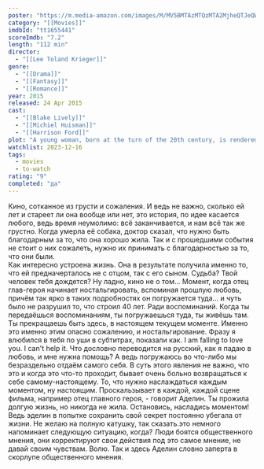 ```yaml
---
poster: "https://m.media-amazon.com/images/M/MV5BMTAzMTQzMTA2MjheQTJeQWpwZ15BbWU4MDk2MTg2MzUx._V1_SX300.jpg"
category: "[[Movies]]"
imdbId: "tt1655441"
scoreImdb: "7.2"
length: "112 min"
director: 
  - "[[Lee Toland Krieger]]"
genre: 
  - "[[Drama]]"
  - "[[Fantasy]]"
  - "[[Romance]]"
year: 2015
released: 24 Apr 2015
cast: 
  - "[[Blake Lively]]"
  - "[[Michiel Huisman]]"
  - "[[Harrison Ford]]"
plot: "A young woman, born at the turn of the 20th century, is rendered ageless after an accident. After many solitary years, she meets a man who complicates the eternal life she has settled into."
watchlist: 2023-12-16
tags: 
  - movies
  - to-watch
rating: "9"
completed: "да"
---
```

Кино, сотканное из грусти и сожаления. И ведь не важно, сколько ей лет и стареет ли она вообще или нет, это история, по идее касается любого, ведь время неумолимо: всё заканчивается, и нам всё так же грустно. Когда умерла её собака, доктор сказал, что нужно быть благодарным за то, что она хорошо жила. Так и с прошедшими события не стоит о них сожалеть, нужно их принимать с благодарностью за то, что они были.  
Как интересно устроена жизнь. Она в результате получила именно то, что ей предначерталось не с отцом, так с его сыном. Судьба? Твой человек тебя дождется? Ну ладно, кино не о том...
Момент, когда отец глав-героя начинает ностальгировать, вспоминая прошлую любовь, причём так ярко в таких подробностях он погружается туда... и чуть было не разрушил то, что строил 40 лет. Ради воспоминаний. Когда ты передаёшься воспоминаниям, ты погружаешься туда, ты живёшь там. Ты прекращаешь быть здесь, в настоящем текущем моменте. Именно это именно этим опасно сожалению, и ностальгирование.
Фразу я влюбился в тебя по уши в субтитрах, показали как. I am falling to love you. I can't help it. Что дословно переводится на русский, как я падаю в любовь, и мне нужна помощь? А ведь погружаюсь во что-либо мы безраздельно отдаём самого себя. В суть этого явления не важно, что это и когда это что-то проходит, бывает очень больно возвращаться к себе самому-настоящему.
То, что нужно наслаждаться каждым моментом, ну настоящим. Проскальзывает в каждой, каждой сцене фильма, например отец главного героя, - говорит Аделин. Ты прожила долгую жизнь, но никогда не жила. Остановись, насладись моментом! Ведь эделин в попытке сохранить свой секрет постоянно убегала от жизни. Не желаю на полную катушку, так сказать.это немного напоминает следующую ситуацию, когда? Люди боятся общественного мнения, они корректируют свои действия под это самое мнение, не давай своим чувствам. Волю. Так и здесь Аделин словно заперта в скорлупе общественного мнения.